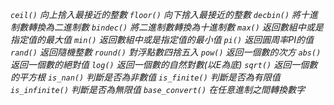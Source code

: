 *`ceil()` 向上捨入最接近的整數*
*`floor()` 向下捨入最接近的整數*
*`decbin()` 將十進制數轉換為二進制數*
*`bindec()` 將二進制數轉換為十進制數*
*`max()` 返回數組中或是指定值的最大值*
*`min()` 返回數組中或是指定值的最小值*
*`pi()` 返回圓周率PI的值*
*`rand()` 返回隨機整數*
*`round()` 對浮點數四捨五入*
*`pow()` 返回一個數的次方*
*`abs()` 返回一個數的絕對值*
*`log()` 返回一個數的自然對數(以E為底)*
*`sqrt()`  返回一個數的平方根*
*`is_nan()` 判斷是否為非數值*
*`is_finite()` 判斷是否為有限值*
*`is_infinite()` 判斷是否為無限值*
*`base_convert()` 在任意進制之間轉換數字*
